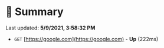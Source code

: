 # 📖 Summary
Last updated: **5/9/2021, 3:58:32 PM**

- `GET` [https://google.com](https://google.com) - **Up** (222ms)

